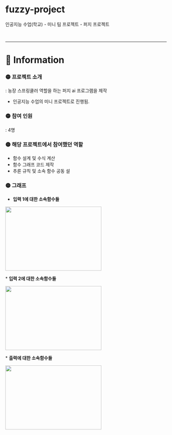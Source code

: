 # fuzzy-project
인공지능 수업(학교) -  미니 팀 프로젝트 - 퍼지 프로젝트

<br>
<hr>

# 🔴 Information
### 🟡 프로젝트 소개
: 농장 스프링쿨러 역할을 하는 퍼지 ai 프로그램을 제작
* 인공지능 수업의 미니 프로젝트로 진행됨.

### 🟡 참여 인원
: 4명 

### 🟡 해당 프로젝트에서 참여했던 역할
* 함수 설계 및 수식 계산
* 함수 그래프 코드 제작
* 추론 규칙 및 소속 함수 공동 설

### 🟡 그래프
* <b>입력 1에 대한 소속함수들</b>
<p><img width="300px" height="200px" src="https://github.com/JOOZOO20/fuzzy-project/assets/62732461/0bc36201-4067-4686-9a86-16e50fea308a"></p>
* <b>입력 2에 대한 소속함수들</b>
<p><img width="300px" height="200px" src="https://github.com/JOOZOO20/fuzzy-project/assets/62732461/2718f489-8d87-40d8-a263-109fb489636c"></p>
* <b>출력에 대한 소속함수들</b>
<p><img width="300px" height="200px" src="https://github.com/JOOZOO20/fuzzy-project/assets/62732461/c8048887-e6c1-454a-80b1-0a62588d5b89"></p>
